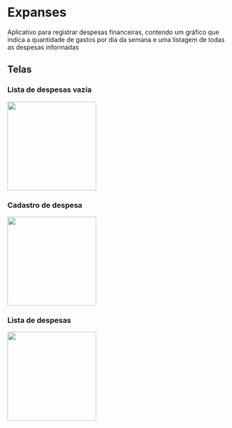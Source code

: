 # Expanses

Aplicativo para registrar despesas financeiras, contendo um gráfico que indica a quantidade de gastos por dia da semana e uma listagem de todas as despesas informadas

## Telas

### Lista de despesas vazia

<img src="https://user-images.githubusercontent.com/43482340/166083243-3666d176-e69d-41ef-acfe-1add1aef37bf.png" width="200px"/>

### Cadastro de despesa
<img src="https://user-images.githubusercontent.com/43482340/166083247-63ff0b9e-9c12-4652-bfe2-ca0e2f18cf2e.png" width="200px"/>


### Lista de despesas

<img src="https://user-images.githubusercontent.com/43482340/166083250-a4b099c9-0a42-45a2-93e5-4758cdfb1089.png" width="200px"/>
